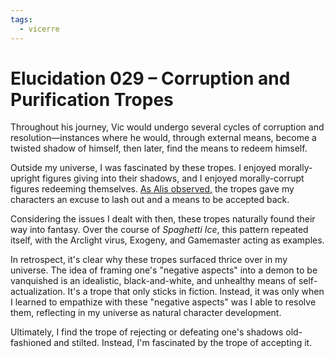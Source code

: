 ```yaml
---
tags:
  - vicerre
---
```


# Elucidation 029 – Corruption and Purification Tropes

Throughout his journey, Vic would undergo several cycles of corruption and resolution—instances where he would, through external means, become a twisted shadow of himself, then later, find the means to redeem himself.

Outside my universe, I was fascinated by these tropes. I enjoyed morally-upright figures giving into their shadows, and I enjoyed morally-corrupt figures redeeming themselves. [As Alis observed,](../2023-q2/2023-06-11_vignette-031_control.md) the tropes gave my characters an excuse to lash out and a means to be accepted back.

Considering the issues I dealt with then, these tropes naturally found their way into fantasy. Over the course of _Spaghetti Ice_, this pattern repeated itself, with the Arclight virus, Exogeny, and Gamemaster acting as examples.

In retrospect, it's clear why these tropes surfaced thrice over in my universe. The idea of framing one's "negative aspects" into a demon to be vanquished is an idealistic, black-and-white, and unhealthy means of self-actualization. It's a trope that only sticks in fiction. Instead, it was only when I learned to empathize with these "negative aspects" was I able to resolve them, reflecting in my universe as natural character development.

Ultimately, I find the trope of rejecting or defeating one's shadows old-fashioned and stilted. Instead, I'm fascinated by the trope of accepting it.

<!--
- _Digimon_ (dark evolution)
- _Kingdom Hearts_ (Nobodies)
- _OK K.O.! Let's Be Heroes_ (K.O., Professor Venomous)
- _Persona 4_ (Shadows)
- _Pokémon Colosseum_/_Pokémon XD: Gale of Darkness_ (Shadow Pokémon)
- _Yu-Gi-Oh!_ (Orichalcos)
-->

